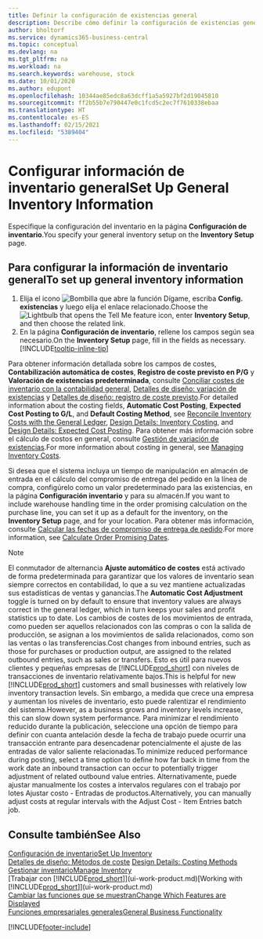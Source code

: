 ```yaml
---
title: Definir la configuración de existencias general
description: Describe cómo definir la configuración de existencias general para que pueda administrar su almacén y stock.
author: bholtorf
ms.service: dynamics365-business-central
ms.topic: conceptual
ms.devlang: na
ms.tgt_pltfrm: na
ms.workload: na
ms.search.keywords: warehouse, stock
ms.date: 10/01/2020
ms.author: edupont
ms.openlocfilehash: 10344ae85edc8a63dcff1a5a5927bf2d19045810
ms.sourcegitcommit: ff2b55b7e790447e0c1fcd5c2ec7f7610338ebaa
ms.translationtype: HT
ms.contentlocale: es-ES
ms.lasthandoff: 02/15/2021
ms.locfileid: "5389404"
---
```

# <a name="set-up-general-inventory-information"></a><span data-ttu-id="ce168-103">Configurar información de inventario general</span><span class="sxs-lookup"><span data-stu-id="ce168-103">Set Up General Inventory Information</span></span>

<span data-ttu-id="ce168-104">Especifique la configuración del inventario en la página **Configuración de inventario**.</span><span class="sxs-lookup"><span data-stu-id="ce168-104">You specify your general inventory setup on the **Inventory Setup** page.</span></span>

## <a name="to-set-up-general-inventory-information"></a><span data-ttu-id="ce168-105">Para configurar la información de inventario general</span><span class="sxs-lookup"><span data-stu-id="ce168-105">To set up general inventory information</span></span>

1. <span data-ttu-id="ce168-106">Elija el icono ![Bombilla que abre la función Dígame](media/ui-search/search_small.png "Dígame qué desea hacer"), escriba **Config. existencias** y luego elija el enlace relacionado.</span><span class="sxs-lookup"><span data-stu-id="ce168-106">Choose the ![Lightbulb that opens the Tell Me feature](media/ui-search/search_small.png "Tell me what you want to do") icon, enter **Inventory Setup**, and then choose the related link.</span></span>
2. <span data-ttu-id="ce168-107">En la página **Configuración de inventario**, rellene los campos según sea necesario.</span><span class="sxs-lookup"><span data-stu-id="ce168-107">On the **Inventory Setup** page, fill in the fields as necessary.</span></span> [!INCLUDE[tooltip-inline-tip](includes/tooltip-inline-tip_md.md)]

<span data-ttu-id="ce168-108">Para obtener información detallada sobre los campos de costes, **Contabilización automática de costes**, **Registro de coste previsto en P/G** y **Valoración de existencias predeterminada**, consulte [Conciliar costes de inventario con la contabilidad general](finance-how-to-post-inventory-costs-to-the-general-ledger.md), [Detalles de diseño: variación de existencias](design-details-inventory-costing.md) y [Detalles de diseño: registro de coste previsto](design-details-expected-cost-posting.md).</span><span class="sxs-lookup"><span data-stu-id="ce168-108">For detailed information about the costing fields, **Automatic Cost Posting**, **Expected Cost Posting to G/L**, and **Default Costing Method**, see [Reconcile Inventory Costs with the General Ledger](finance-how-to-post-inventory-costs-to-the-general-ledger.md), [Design Details: Inventory Costing](design-details-inventory-costing.md), and [Design Details: Expected Cost Posting](design-details-expected-cost-posting.md).</span></span> <span data-ttu-id="ce168-109">Para obtener más información sobre el cálculo de costos en general, consulte [Gestión de variación de existencias](finance-manage-inventory-costs.md).</span><span class="sxs-lookup"><span data-stu-id="ce168-109">For more information about costing in general, see [Managing Inventory Costs](finance-manage-inventory-costs.md).</span></span>  

<span data-ttu-id="ce168-110">Si desea que el sistema incluya un tiempo de manipulación en almacén de entrada en el cálculo del compromiso de entrega del pedido en la línea de compra, configúrelo como un valor predeterminado para las existencias, en la página **Configuración inventario** y para su almacén.</span><span class="sxs-lookup"><span data-stu-id="ce168-110">If you want to include warehouse handling time in the order promising calculation on the purchase line, you can set it up as a default for the inventory, on the **Inventory Setup** page, and for your location.</span></span> <span data-ttu-id="ce168-111">Para obtener más información, consulte [Calcular las fechas de compromiso de entrega de pedido](sales-how-to-calculate-order-promising-dates.md).</span><span class="sxs-lookup"><span data-stu-id="ce168-111">For more information, see [Calculate Order Promising Dates](sales-how-to-calculate-order-promising-dates.md).</span></span>  

> [!NOTE]
> <span data-ttu-id="ce168-112">El conmutador de alternancia **Ajuste automático de costes** está activado de forma predeterminada para garantizar que los valores de inventario sean siempre correctos en contabilidad, lo que a su vez mantiene actualizadas sus estadísticas de ventas y ganancias.</span><span class="sxs-lookup"><span data-stu-id="ce168-112">The **Automatic Cost Adjustment** toggle is turned on by default to ensure that inventory values are always correct in the general ledger, which in turn keeps your sales and profit statistics up to date.</span></span> <span data-ttu-id="ce168-113">Los cambios de costes de los movimientos de entrada, como pueden ser aquellos relacionados con las compras o con la salida de producción, se asignan a los movimientos de salida relacionados, como son las ventas o las transferencias.</span><span class="sxs-lookup"><span data-stu-id="ce168-113">Cost changes from inbound entries, such as those for purchases or production output, are assigned to the related outbound entries, such as sales or transfers.</span></span> <span data-ttu-id="ce168-114">Esto es útil para nuevos clientes y pequeñas empresas de [!INCLUDE[prod_short](includes/prod_short.md)] con niveles de transacciones de inventario relativamente bajos.</span><span class="sxs-lookup"><span data-stu-id="ce168-114">This is helpful for new [!INCLUDE[prod_short](includes/prod_short.md)] customers and small businesses with relatively low inventory transaction levels.</span></span> <span data-ttu-id="ce168-115">Sin embargo, a medida que crece una empresa y aumentan los niveles de inventario, esto puede ralentizar el rendimiento del sistema.</span><span class="sxs-lookup"><span data-stu-id="ce168-115">However, as a business grows and inventory levels increase, this can slow down system performance.</span></span> <span data-ttu-id="ce168-116">Para minimizar el rendimiento reducido durante la publicación, seleccione una opción de tiempo para definir con cuanta antelación desde la fecha de trabajo puede ocurrir una transacción entrante para desencadenar potencialmente el ajuste de las entradas de valor saliente relacionadas.</span><span class="sxs-lookup"><span data-stu-id="ce168-116">To minimize reduced performance during posting, select a time option to define how far back in time from the work date an inbound transaction can occur to potentially trigger adjustment of related outbound value entries.</span></span> <span data-ttu-id="ce168-117">Alternativamente, puede ajustar manualmente los costes a intervalos regulares con el trabajo por lotes Ajustar costo - Entradas de productos.</span><span class="sxs-lookup"><span data-stu-id="ce168-117">Alternatively, you can manually adjust costs at regular intervals with the Adjust Cost - Item Entries batch job.</span></span>

## <a name="see-also"></a><span data-ttu-id="ce168-118">Consulte también</span><span class="sxs-lookup"><span data-stu-id="ce168-118">See Also</span></span>
[<span data-ttu-id="ce168-119">Configuración de inventario</span><span class="sxs-lookup"><span data-stu-id="ce168-119">Set Up Inventory</span></span>](inventory-setup-inventory.md)  
<span data-ttu-id="ce168-120">[Detalles de diseño: Métodos de coste](design-details-costing-methods.md)  </span><span class="sxs-lookup"><span data-stu-id="ce168-120">[Design Details: Costing Methods](design-details-costing-methods.md)  </span></span>  
[<span data-ttu-id="ce168-121">Gestionar inventario</span><span class="sxs-lookup"><span data-stu-id="ce168-121">Manage Inventory</span></span>](inventory-manage-inventory.md)  
<span data-ttu-id="ce168-122">[Trabajar con [!INCLUDE[prod_short](includes/prod_short.md)]](ui-work-product.md)</span><span class="sxs-lookup"><span data-stu-id="ce168-122">[Working with [!INCLUDE[prod_short](includes/prod_short.md)]](ui-work-product.md)</span></span>  
[<span data-ttu-id="ce168-123">Cambiar las funciones que se muestran</span><span class="sxs-lookup"><span data-stu-id="ce168-123">Change Which Features are Displayed</span></span>](ui-experiences.md)  
[<span data-ttu-id="ce168-124">Funciones empresariales generales</span><span class="sxs-lookup"><span data-stu-id="ce168-124">General Business Functionality</span></span>](ui-across-business-areas.md)


[!INCLUDE[footer-include](includes/footer-banner.md)]